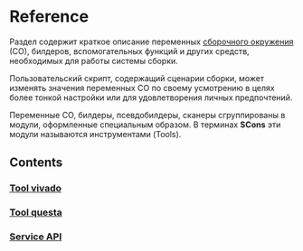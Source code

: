 # Reference

Раздел содержит краткое описание переменных [сборочного окружения](Build-Scripts.md#construction-environment) (СО), билдеров, вспомогательных функций и других средств, необходимых для работы системы сборки.

Пользовательский скрипт, содержащий сценарии сборки, может изменять значения переменных СО по своему усмотрению в целях более тонкой настройки или для удовлетворения личных предпочтений.

Переменные СО, билдеры, псевдобилдеры, сканеры сгруппированы в модули, оформленные специальным образом. В терминах **SCons** эти модули называются инструментами (Tools).

## Contents

### [Tool vivado](Tool-Vivado.md)
### [Tool questa](Tool-Questa.md)
### [Service API](Service-API.md)



